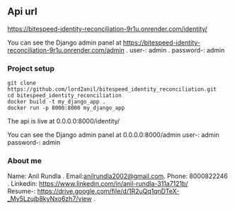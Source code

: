 ## Api url
https://bitespeed-identity-reconciliation-9r1u.onrender.com/identity/

You can see the Django admin panel at https://bitespeed-identity-reconciliation-9r1u.onrender.com/admin   .
user-: admin  .
password-: admin



### Project setup
``` git
git clone https://github.com/lord2anil/bitespeed_identity_reconciliation.git
cd bitespeed_identity_reconciliation
docker build -t my_django_app .
docker run -p 8000:8000 my_django_app
```
The api is live at 0.0.0.0:8000/identity/

You can see the Django admin panel at 0.0.0.0:8000/admin
user-: admin
password-: admin




### About me
Name: Anil Rundla .
Email:anilrundla2002@gmail.com.
Phone: 8000822246 .
Linkedin: https://www.linkedin.com/in/anil-rundla-311a7121b/ <br>
Resume-: https://drive.google.com/file/d/1R2uQq1qnDTeX-_Mv5Lzujb8kyNxo6zh7/view  .






